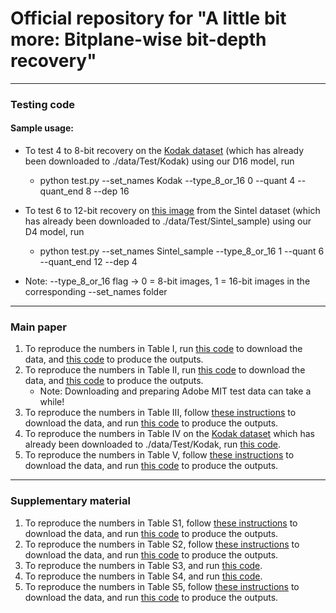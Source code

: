 # Official repository for "A little bit more: Bitplane-wise bit-depth recovery"


***

### Testing code
#### Sample usage:
- To test 4 to 8-bit recovery on the [Kodak dataset](http://r0k.us/graphics/kodak/) (which has already been downloaded to ./data/Test/Kodak) using our D16 model, run

  - python test.py --set_names Kodak --type_8_or_16 0 --quant 4 --quant_end 8 --dep 16 

- To test 6 to 12-bit recovery on [this image](http://r0k.us/graphics/kodak/) from the Sintel dataset (which has already been downloaded to ./data/Test/Sintel_sample) using our D4 model, run

  - python test.py --set_names Sintel_sample --type_8_or_16 1 --quant 6 --quant_end 12 --dep 4 
  
- Note: --type_8_or_16 flag -> 0 = 8-bit images, 1 = 16-bit images in the corresponding --set_names folder

***


### Main paper
1. To reproduce the numbers in Table I, run [this code](./download_data_and_test/download_Sintel_test_set.m) to download the data, and [this code](./download_data_and_test/test_table_I_Sintel.txt) to produce the outputs.
2. To reproduce the numbers in Table II, run [this code](./download_data_and_test/download_Adobe_MIT_test_set.m) to download the data, and [this code](./download_data_and_test/test_table_II_Adobe_MIT.txt) to produce the outputs.     
     - Note: Downloading and preparing Adobe MIT test data can take a while!
3. To reproduce the numbers in Table III, follow [these instructions](./download_data_and_test/download_TESTIMAGES_dataset.txt) to download the data, and run [this code](./download_data_and_test/test_table_III_TESTIMAGES_1200.txt) to produce the outputs.
4. To reproduce the numbers in Table IV on the [Kodak dataset](http://r0k.us/graphics/kodak/) which has already been downloaded to ./data/Test/Kodak, run [this code](./download_data_and_test/test_table_IV_Kodak.txt).
5. To reproduce the numbers in Table V, follow [these instructions](./download_data_and_test/download_ESPL_v2_dataset.txt) to download the data, and run [this code](./download_data_and_test/test_table_V_ESPL_v2.txt) to produce the outputs.


***

### Supplementary material
1. To reproduce the numbers in Table S1, follow [these instructions](./download_data_and_test/download_MS_COCO_dataset.txt) to download the data, and run [this code](./download_data_and_test/test_table_S1_MS_COCO.txt) to produce the outputs.
2. To reproduce the numbers in Table S2, follow [these instructions](./download_data_and_test/download_TESTIMAGES_dataset.txt) to download the data, and run [this code](./download_data_and_test/test_table_S2_TESTIMAGES_800.txt) to produce the outputs.
3. To reproduce the numbers in Table S3, and run [this code](./download_data_and_test/test_table_S3.txt).
4. To reproduce the numbers in Table S4, and run [this code](./download_data_and_test/test_table_S4_Adobe_MIT.txt).
5. To reproduce the numbers in Table S5, follow [these instructions](./download_data_and_test/download_BSD_dataset.txt) to download the data, and run [this code](./download_data_and_test/test_table_S5.txt) to produce the outputs.
